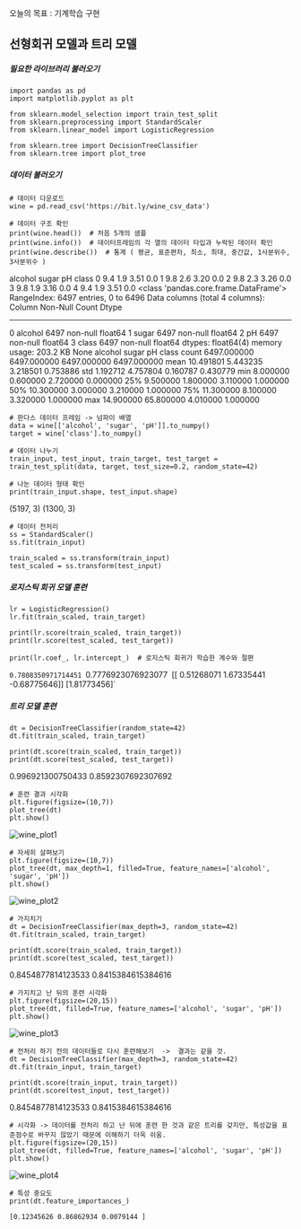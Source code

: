 오늘의 목표 : 기계학습 구현

## 선형회귀 모델과 트리 모델

##### 필요한 라이브러리 불러오기
```
import pandas as pd  
import matplotlib.pyplot as plt  
  
from sklearn.model_selection import train_test_split  
from sklearn.preprocessing import StandardScaler  
from sklearn.linear_model import LogisticRegression  
  
from sklearn.tree import DecisionTreeClassifier  
from sklearn.tree import plot_tree
```

##### 데이터 불러오기
```
# 데이터 다운로드  
wine = pd.read_csv('https://bit.ly/wine_csv_data')
```

```
# 데이터 구조 확인  
print(wine.head())  # 처음 5개의 샘플  
print(wine.info())  # 데이터프레임의 각 열의 데이터 타입과 누락된 데이터 확인  
print(wine.describe())  # 통계 ( 평균, 표준편차, 최소, 최대, 중간값, 1사분위수, 3사분위수 )
```
   alcohol  sugar    pH  class
0      9.4    1.9  3.51    0.0
1      9.8    2.6  3.20    0.0
2      9.8    2.3  3.26    0.0
3      9.8    1.9  3.16    0.0
4      9.4    1.9  3.51    0.0
<class 'pandas.core.frame.DataFrame'>
RangeIndex: 6497 entries, 0 to 6496
Data columns (total 4 columns):
  Column   Non-Null Count  Dtype  
---  ------   --------------  -----  
 0   alcohol  6497 non-null   float64
 1   sugar    6497 non-null   float64
 2   pH       6497 non-null   float64
 3   class    6497 non-null   float64
dtypes: float64(4)
memory usage: 203.2 KB
None
           alcohol        sugar           pH        class
count  6497.000000  6497.000000  6497.000000  6497.000000
mean     10.491801     5.443235     3.218501     0.753886
std       1.192712     4.757804     0.160787     0.430779
min       8.000000     0.600000     2.720000     0.000000
25%       9.500000     1.800000     3.110000     1.000000
50%      10.300000     3.000000     3.210000     1.000000
75%      11.300000     8.100000     3.320000     1.000000
max      14.900000    65.800000     4.010000     1.000000

```
# 판다스 데이터 프레임 -> 넘파이 배열  
data = wine[['alcohol', 'sugar', 'pH']].to_numpy()  
target = wine['class'].to_numpy()
```

```
# 데이터 나누기  
train_input, test_input, train_target, test_target = train_test_split(data, target, test_size=0.2, random_state=42)
```

```
# 나눈 데이터 형태 확인  
print(train_input.shape, test_input.shape)
```
(5197, 3) (1300, 3)

```
# 데이터 전처리  
ss = StandardScaler()  
ss.fit(train_input)  
  
train_scaled = ss.transform(train_input)  
test_scaled = ss.transform(test_input)
```


##### 로지스틱 회귀 모델 훈련
```
lr = LogisticRegression()  
lr.fit(train_scaled, train_target)  
  
print(lr.score(train_scaled, train_target))  
print(lr.score(test_scaled, test_target))  
  
print(lr.coef_, lr.intercept_)  # 로지스틱 회귀가 학습한 계수와 절편
```
`0.7808350971714451
`0.7776923076923077`
`[[ 0.51268071  1.67335441 -0.68775646]] [1.81773456]`


##### 트리 모델 훈련
```
dt = DecisionTreeClassifier(random_state=42)  
dt.fit(train_scaled, train_target)  
  
print(dt.score(train_scaled, train_target))  
print(dt.score(test_scaled, test_target))
```
0.996921300750433
0.8592307692307692

```
# 훈련 결과 시각화  
plt.figure(figsize=(10,7))  
plot_tree(dt)  
plt.show()
```
![wine_plot1](https://ejkiwi.github.io/lib/media/wine_tree1.png)

```
# 자세히 살펴보기  
plt.figure(figsize=(10,7))  
plot_tree(dt, max_depth=1, filled=True, feature_names=['alcohol', 'sugar', 'pH'])  
plt.show()
```
![wine_plot2](https://ejkiwi.github.io/lib/media/wine_tree2.png)

```
# 가지치기  
dt = DecisionTreeClassifier(max_depth=3, random_state=42)  
dt.fit(train_scaled, train_target)  
  
print(dt.score(train_scaled, train_target))  
print(dt.score(test_scaled, test_target))
```
0.8454877814123533
0.8415384615384616

```
# 가지치고 난 뒤의 훈련 시각화  
plt.figure(figsize=(20,15))  
plot_tree(dt, filled=True, feature_names=['alcohol', 'sugar', 'pH'])  
plt.show()
```
![wine_plot3](https://ejkiwi.github.io/lib/media/wine_tree3.png)

```
# 전처리 하기 전의 데이터들로 다시 훈련해보기  ->  결과는 같을 것.  
dt = DecisionTreeClassifier(max_depth=3, random_state=42)  
dt.fit(train_input, train_target)  
  
print(dt.score(train_input, train_target))  
print(dt.score(test_input, test_target))
```
0.8454877814123533
0.8415384615384616

```
# 시각화 -> 데이터를 전처리 하고 난 뒤에 훈련 한 것과 같은 트리를 갖지만, 특성값을 표준점수로 바꾸지 않았기 때문에 이해하기 더욱 쉬움.  
plt.figure(figsize=(20,15))  
plot_tree(dt, filled=True, feature_names=['alcohol', 'sugar', 'pH'])  
plt.show()
```
![wine_plot4](https://ejkiwi.github.io/lib/media/wine_tree4.png)

```
# 특성 중요도  
print(dt.feature_importances_)
```
`[0.12345626 0.86862934 0.0079144 ]`